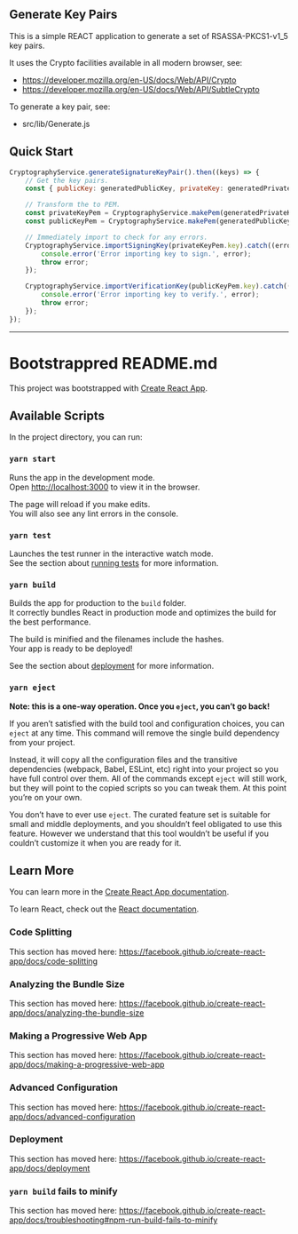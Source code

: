 ## Generate Key Pairs

This is a simple REACT application to generate a set of RSASSA-PKCS1-v1_5 key pairs.

It uses the Crypto facilities available in all modern browser, see:

* https://developer.mozilla.org/en-US/docs/Web/API/Crypto
* https://developer.mozilla.org/en-US/docs/Web/API/SubtleCrypto

To generate a key pair, see:

* src/lib/Generate.js

## Quick Start

```javascript
CryptographyService.generateSignatureKeyPair().then((keys) => {
    // Get the key pairs.
    const { publicKey: generatedPublicKey, privateKey: generatedPrivateKey } = keys;

    // Transform the to PEM.
    const privateKeyPem = CryptographyService.makePem(generatedPrivateKey);
    const publicKeyPem = CryptographyService.makePem(generatedPublicKey, 'PUBLIC KEY');

    // Immediately import to check for any errors.
    CryptographyService.importSigningKey(privateKeyPem.key).catch((error) => {
        console.error('Error importing key to sign.', error);
        throw error;
    });

    CryptographyService.importVerificationKey(publicKeyPem.key).catch((error) => {
        console.error('Error importing key to verify.', error);
        throw error;
    });
});
```

---

# Bootstrappred README.md

This project was bootstrapped with [Create React App](https://github.com/facebook/create-react-app).

## Available Scripts

In the project directory, you can run:

### `yarn start`

Runs the app in the development mode.<br />
Open [http://localhost:3000](http://localhost:3000) to view it in the browser.

The page will reload if you make edits.<br />
You will also see any lint errors in the console.

### `yarn test`

Launches the test runner in the interactive watch mode.<br />
See the section about [running tests](https://facebook.github.io/create-react-app/docs/running-tests) for more information.

### `yarn build`

Builds the app for production to the `build` folder.<br />
It correctly bundles React in production mode and optimizes the build for the best performance.

The build is minified and the filenames include the hashes.<br />
Your app is ready to be deployed!

See the section about [deployment](https://facebook.github.io/create-react-app/docs/deployment) for more information.

### `yarn eject`

**Note: this is a one-way operation. Once you `eject`, you can’t go back!**

If you aren’t satisfied with the build tool and configuration choices, you can `eject` at any time. This command will remove the single build dependency from your project.

Instead, it will copy all the configuration files and the transitive dependencies (webpack, Babel, ESLint, etc) right into your project so you have full control over them. All of the commands except `eject` will still work, but they will point to the copied scripts so you can tweak them. At this point you’re on your own.

You don’t have to ever use `eject`. The curated feature set is suitable for small and middle deployments, and you shouldn’t feel obligated to use this feature. However we understand that this tool wouldn’t be useful if you couldn’t customize it when you are ready for it.

## Learn More

You can learn more in the [Create React App documentation](https://facebook.github.io/create-react-app/docs/getting-started).

To learn React, check out the [React documentation](https://reactjs.org/).

### Code Splitting

This section has moved here: https://facebook.github.io/create-react-app/docs/code-splitting

### Analyzing the Bundle Size

This section has moved here: https://facebook.github.io/create-react-app/docs/analyzing-the-bundle-size

### Making a Progressive Web App

This section has moved here: https://facebook.github.io/create-react-app/docs/making-a-progressive-web-app

### Advanced Configuration

This section has moved here: https://facebook.github.io/create-react-app/docs/advanced-configuration

### Deployment

This section has moved here: https://facebook.github.io/create-react-app/docs/deployment

### `yarn build` fails to minify

This section has moved here: https://facebook.github.io/create-react-app/docs/troubleshooting#npm-run-build-fails-to-minify
